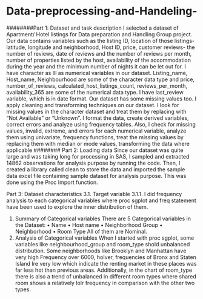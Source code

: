 # Data-preprocessing-and-Handeling-

########Part 1: Dataset and task description
I selected a dataset of Apartment/ Hotel listings for Data preparation and Handling Group project. Our data contains variables such as the listing ID, location of those listings- latitude, longitude and neighborhood, Host ID, price, customer reviews- the number of reviews, date of reviews and the number of reviews per month, number of properties listed by the host, availability of the accommodation during the year and the minimum number of nights it can be let out for. 
I have character as Ill as numerical variables in our dataset. Listing_name, Host_name, Neighbourhood are some of the character data type and price, number_of_reviews, calculated_host_listings_count, reviews_per_month, availability_365 are some of the numerical data type. I have last_review variable, which is in date format. Our dataset has some missing values too. 
I apply cleaning and transforming techniques on our dataset.
I look for missing values in the character dataset and treat them by replacing with “Not Available” or “Unknown”. I format the data, create derived variables, correct errors and analyze using frequency tables.
Also, I check for missing values, invalid, extreme, and errors for each numerical variable, analyze them using univariate, frequency functions, treat the missing values by replacing them with median or mode values, transforming the data where applicable
######## Part 2: Loading data
Since our dataset was quite large and was taking long for processing in SAS, I sampled and extracted 14862 observations for analysis purpose by running the code. 
Then, I created a library called clean to store the data and imported the sample data excel file containing sample dataset for analysis purpose. This was done using the Proc Import function.

Part 3: Dataset characteristics
3.1.	Target variable 
3.1.1.	I did frequency analysis to each categorical variables where proc sgplot and freq statement have been used to explore the inner distribution of them.
1)	Summary of Categorical variables
There are 5 Categorical variables in the Dataset:
•	Name
•	Host name
•	Neighborhood Group
•	Neighborhood
•	Room Type
All of them are Nominal.
2)	Analysis of Categorical variables
When I started with proc sgplot, some variables like neighbourhood_group and room_type shoId unbalanced distribution. Some neighborhoods like Brooklyn and Manhattan have very high Frequency over 6000, hoIver, frequencies of Bronx and Staten Island Ire very low which indicate the renting market in these places was far less hot than previous areas.
Additionally, in the chart of room_type there is also a trend of unbalanced in different room types where shared room shows a relatively loIr frequency in comparison with the other two types.
